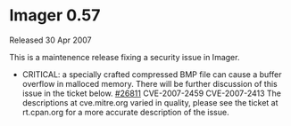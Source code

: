 # Imager 0.57

Released 30 Apr 2007

This is a maintenence release fixing a security issue in Imager.
- CRITICAL: a specially crafted compressed BMP file can cause a buffer overflow in malloced memory. There will be further discussion of this issue in the ticket below. [#26811](https://github.com/tonycoz/imager/issues/26811) CVE-2007-2459 CVE-2007-2413 The descriptions at cve.mitre.org varied in quality, please see the ticket at rt.cpan.org for a more accurate description of the issue.